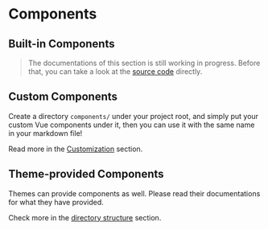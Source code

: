 # Components

## Built-in Components

> The documentations of this section is still working in progress. Before that, you can take a look at the [source code](https://github.com/slidevjs/slidev/blob/main/packages/client/builtin) directly.

## Custom Components

Create a directory `components/` under your project root, and simply put your custom Vue components under it, then you can use it with the same name in your markdown file!

Read more in the [Customization](/custom/directory-structure#components) section.

## Theme-provided Components

Themes can provide components as well. Please read their documentations for what they have provided.

Check more in the [directory structure](/custom/directory-structure) section.

